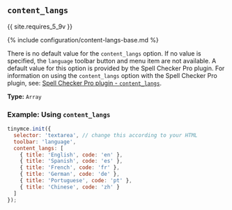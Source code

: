 ## `content_langs`
{{ site.requires_5_9v }}

{% include configuration/content-langs-base.md %}

There is no default value for the `content_langs` option. If no value is specified, the `language` toolbar button and menu item are not available. A default value for this option is provided by the Spell Checker Pro plugin. For information on using the `content_langs` option with the Spell Checker Pro plugin, see: [Spell Checker Pro plugin - `content_langs`]({{site.baseurl}}/plugins/premium/tinymcespellchecker/#content_langs).

**Type:** `Array`

### Example: Using `content_langs`

```js
tinymce.init({
  selector: 'textarea', // change this according to your HTML
  toolbar: 'language',
  content_langs: [
    { title: 'English', code: 'en' },
    { title: 'Spanish', code: 'es' },
    { title: 'French', code: 'fr' },
    { title: 'German', code: 'de' },
    { title: 'Portuguese', code: 'pt' },
    { title: 'Chinese', code: 'zh' }
  ]
});
```
